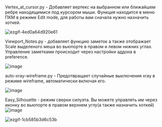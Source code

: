 Vertex_at_cursor.py - Добавляет вертекс на выбранном или ближайшем ребре находящимися под курсором мыши. Функция находится в меню ПКМ в режиме Edit mode, для работы вам сначала нужно назначить хоткей.

![ezgif-4ed0a64d920e61](https://github.com/user-attachments/assets/5396b418-d333-4a31-85b2-39b0e7e5fcf8)


Viewport_Notes.py - добавляет функцию заметок а также отображает Scale выделеного меша во вьюпорте в правом и левом нижних углах. Управление заметками происходит через настройки аддона в preference.

![image](https://github.com/user-attachments/assets/d2bef961-d422-4476-8cbe-f2fb176bd92c)


auto-xray-wireframe.py - Предотвращает случайные выключения xray в режиме wireframe, автоматически включая его.

![image](https://github.com/user-attachments/assets/7c82be95-4e2f-46db-a25f-f369c8f02012)


Easy_Silhouette - режим сверки силуэта. Вы можете управлять им через иконку во вьюпорте в правом верхнем углу(а также назначить хоткей)
![image](https://github.com/user-attachments/assets/7ebedcce-47f7-4213-8b02-27e774a31b41)

![ezgif-1cb585b3d6c53b](https://github.com/user-attachments/assets/0f7a5c47-08a7-437f-9c2a-5a308817e2b8)



